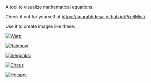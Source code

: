 A tool to visualize mathematical equations.

Check it out for yourself at https://sourabhdesai.github.io/PixelMist/

Use it to create images like these:

[![Warp](https://sourabhdesai.github.io/PixelMist/images/examples/warp.jpg)](https://sourabhdesai.github.io/PixelMist/?examples=warp.jpg)

[![Rainbow](https://sourabhdesai.github.io/PixelMist/images/examples/rainbow.jpg)](https://sourabhdesai.github.io/PixelMist/?examples=rainbow.jpg)

[![Sierpinksi](https://sourabhdesai.github.io/PixelMist/images/examples/sierpinski.jpg)](https://sourabhdesai.github.io/PixelMist/?examples=sierpinski.jpg)

[![Circus](https://sourabhdesai.github.io/PixelMist/images/examples/circus.jpg)](https://sourabhdesai.github.io/PixelMist/?examples=circus.jpg)

[![Hotspot](https://sourabhdesai.github.io/PixelMist/images/examples/hotspot.jpg)](https://sourabhdesai.github.io/PixelMist/?examples=hotspot.jpg)
